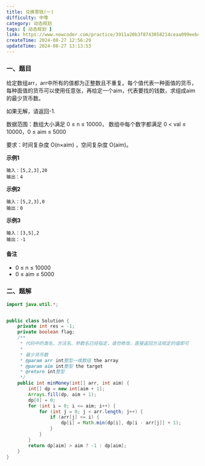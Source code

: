 ```yaml
---
title: 兑换零钱(一)
difficulty: 中等
category: 动态规划
tags: [ 动态规划 ]
link: https://www.nowcoder.com/practice/3911a20b3f8743058214ceaa099eeb45
createTime: 2024-08-27 12:56:29
updateTime: 2024-08-27 13:13:53
---
```


### 一、题目

给定数组arr，arr中所有的值都为正整数且不重复。每个值代表一种面值的货币，每种面值的货币可以使用任意张，再给定一个aim，代表要找的钱数，求组成aim的最少货币数。

如果无解，请返回-1.

数据范围：数组大小满足 0 ≤ n ≤ 10000， 数组中每个数字都满足 0 < val ≤ 10000，0 ≤ aim ≤ 5000

要求：时间复杂度 O(n×aim) ，空间复杂度 O(aim)。

**示例1**

```
输入：[5,2,3],20
输出：4
```

**示例2**

```
输入：[5,2,3],0
输出：0
```

**示例3**

```
输入：[3,5],2
输出：-1
```

#### 备注

- 0 ≤ n ≤ 10000
- 0 ≤ aim ≤ 5000

### 二、题解

```java
import java.util.*;


public class Solution {
    private int res = -1;
    private boolean flag;
    /**
     * 代码中的类名、方法名、参数名已经指定，请勿修改，直接返回方法规定的值即可
     *
     * 最少货币数
     * @param arr int整型一维数组 the array
     * @param aim int整型 the target
     * @return int整型
     */
    public int minMoney(int[] arr, int aim) {
        int[] dp = new int[aim + 1];
        Arrays.fill(dp, aim + 1);
        dp[0] = 0;
        for (int i = 0; i <= aim; i++) {
            for (int j = 0; j < arr.length; j++) {
                if (arr[j] <= i) {
                    dp[i] = Math.min(dp[i], dp[i - arr[j]] + 1);
                }
            }
        }
        return dp[aim] > aim ? -1 : dp[aim];
    }
}
```